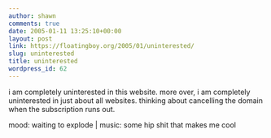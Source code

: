 ```yaml
---
author: shawn
comments: true
date: 2005-01-11 13:25:10+00:00
layout: post
link: https://floatingboy.org/2005/01/uninterested/
slug: uninterested
title: uninterested
wordpress_id: 62
---
```


i am completely uninterested in this website. more over, i am completely uninterested in just about all websites. thinking about cancelling the domain when the subscription runs out.

mood: waiting to explode | music: some hip shit that makes me cool
